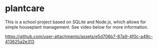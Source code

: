 # plantcare

This is a school project based on SQLite and Node.js, which allows for simple houseplant management. See video below for more information.

https://github.com/user-attachments/assets/e5d706b7-87a9-4f0c-a49c-413625a2e313

